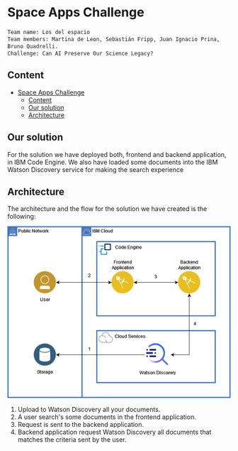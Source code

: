 # Space Apps Challenge

    Team name: Los del espacio
    Team members: Martina de Leon, Sebastián Fripp, Juan Ignacio Prina, Bruno Quadrelli.
    Challenge: Can AI Preserve Our Science Legacy?

## Content

- [Space Apps Challenge](#space-apps-challenge)
  - [Content](#content)
  - [Our solution](#our-solution)
  - [Architecture](#architecture)

## Our solution
For the solution we have deployed both, frontend and backend application, in IBM Code Engine. We also have loaded some documents into the IBM Watson Discovery service for making the search experience

## Architecture
The architecture and the flow for the solution we have created is the following: 

![](imgs/Diagram.png)

1. Upload to Watson Discovery all your documents.
2. A user search's some documents in the frontend application.
3. Request is sent to the backend application.
4. Backend application request Watson Discovery all documents that matches the criteria sent by the user.
